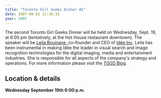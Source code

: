 ```yaml
---
title: "Toronto Girl Geeks Dinner #2"
date: 2007-08-02 12:36:32
year: 2007
---
```

The second Toronto Girl Geeks Dinner will be held on Wednesday, Sept. 19, at 6:00 pm (tentatively, at the Hot House restaurant downtown).  The speaker will be <a href="http://www.hyperbio.net/about.html">Leila Boujnane, </a>co&ndash;founder and CEO of <a target="_blank" href="http://www.ideeinc.com/">Idée Inc</a>. Leila has been instrumental in making Idée the leader in visual search and image recognition technologies for the digital imaging, media and entertainment industries. She is responsible for all aspects of the company's strategy and operations. For more information please visit the <a href="http://www.torontogirlgeekdinners.ca/">TGGD Blog</a>.

<a name="Locationdetails"></a>
<h2>Location & details</h2>
<strong>Wednesday September 19th 6:00 p.m.</strong>
